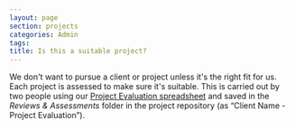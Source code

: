 ```yaml
---
layout: page
section: projects
categories: Admin
tags:
title: Is this a suitable project?
---
```


We don't want to pursue a client or project unless it's the right fit for us. Each project is assessed to make sure it's suitable. This is carried out by two people using our [Project Evaluation spreadsheet](https://docs.google.com/a/wunderkraut.com/spreadsheet/ccc?key=0Ahb4YZjQwNDgdDZpdWVxQmxLQ2dibkxocUduaTZoRkE#gid=0) and saved in the *Reviews & Assessments* folder in the project repository (as “Client Name - Project Evaluation”).

